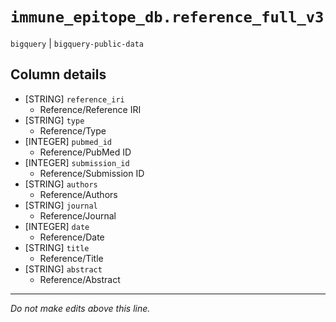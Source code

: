 # `immune_epitope_db.reference_full_v3`
`bigquery` | `bigquery-public-data`

## Column details
* [STRING]    `reference_iri`
  - Reference/Reference IRI
* [STRING]    `type`
  - Reference/Type
* [INTEGER]   `pubmed_id`
  - Reference/PubMed ID
* [INTEGER]   `submission_id`
  - Reference/Submission ID
* [STRING]    `authors`
  - Reference/Authors
* [STRING]    `journal`
  - Reference/Journal
* [INTEGER]   `date`
  - Reference/Date
* [STRING]    `title`
  - Reference/Title
* [STRING]    `abstract`
  - Reference/Abstract

-------------------------------------------------------------------------------
*Do not make edits above this line.*
